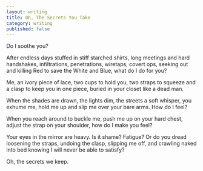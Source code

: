 ```yaml
---
layout: writing
title: Oh, The Secrets You Take
category: writing
published: false
---
```


Do I soothe you?

After endless days stuffed in
stiff starched shirts,
long meetings and hard handshakes,
infiltrations, penetrations,
wiretaps, covert ops,
seeking out and killing Red
to save the White and Blue,
what do I do for you?

Me, an ivory piece of lace,
two cups to hold you,
two straps to squeeze
and a clasp to keep you in one piece,
buried in your closet like a dead man.

When the shades are drawn,
the lights dim, the streets a soft whisper,
you exhume me, hold me up
and slip me over your bare arms.
How do I feel?

When you reach around to buckle me,
push me up on your hard chest,
adjust the strap on your shoulder,
how do I make you feel?

Your eyes in the mirror are heavy.
Is it shame?  Fatigue?
Or do you dread loosening the straps,
undoing the clasp, slipping me off, and
crawling naked into bed knowing
I will never be able to satisfy?

Oh, the secrets we keep.
